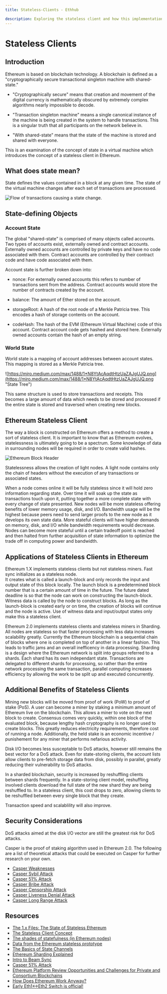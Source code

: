 ```yaml
---
title: Stateless-Clients - Ethhub

description: Exploring the stateless client and how this implementation of data processing and storing could greatly reduce the workload on the Ethereum blockchain, improving performance and scalability.
---
```


# Stateless Clients

## Introduction

Ethereum is based on blockchain technology.  A blockchain is defined as a "cryptographically secure transactional singleton machine with shared-state."  

* "Cryptographically secure" means that creation and movement of the digital currency is mathematically obscured by extremely complex algorithms nearly impossible to decode.  

* "Transaction singleton machine" means a single canonical instance of the machine is being created in the system to handle transactions.  This is a singular truth that all participants on the network believe in.  

* "With shared-state" means that the state of the machine is stored and shared with everyone.

This is an examination of the concept of state in a virtual machine which introduces the concept of a stateless client in Ethereum.

## What does state mean?

State defines the values contained in a block at any given time.  The state of the virtual machine changes after each set of transactions are processed.

![Flow of transactions causing a state change.](https://miro.medium.com/max/1282/1*jZ-VRXBJtOnePofB0z2Q8A.png "State changes")

## State-defining Objects

###  Account State

The global "shared-state" is comprised of many objects called accounts.  Two types of accounts exist, externally owned and contract accounts.  Externally owned accounts are  controlled by private keys and have no code associated with them.  Contract accounts are controlled by their contract code and have code associated with them.

Account state is further broken down into:

* nonce: For externally owned accounts this refers to number of transactions sent from the address.  Contract accounts would store the number of contracts created by the account.

* balance:  The amount of Ether stored on the account.

* storageRoot: A hash of the root node of a Merkle Patricia tree.  This encodes a hash of storage contents on the account.

* codeHash: The hash of the EVM (Ethereum Virtual Machine) code of this account.  Contract account code gets hashed and stored here.  Externally owned accounts contain the hash of an empty string.

### World State

World state is a mapping of account addresses between account states.  This mapping is stored as a Merkle Patricia tree.

![https://miro.medium.com/max/1488/1*N8YtAcAqdtHtzUaZAJgUJQ.png](https://miro.medium.com/max/1488/1*N8YtAcAqdtHtzUaZAJgUJQ.png "State Tree")

This same structure is used to store transactions and receipts.  This becomes a large amount of data which needs to be stored and processed if the entire state is stored and traversed when creating new blocks.

## Ethereum Stateless Client

The way a block is constructed on Ethereum offers a method to create a sort of stateless client.  It is important to know that as Ethereum evolves, statelessness is ultimately going to be a spectrum.  Some knowledge of data in surrounding nodes will be required in order to create valid hashes.

![Ethereum Block Header](https://miro.medium.com/max/1056/1*4EQFjXD2-dbiVgVv-8Si8g.png "Ethereum Block Header")

Statelessness allows the creation of light nodes.  A light node contains only the chain of headers without the execution of any transactions or associated states.

When a node comes online it will be fully stateless since it will hold zero information regarding state.  Over time it will soak up the
state as transactions touch upon it, putting together a more complete state with every change of state presented.  New nodes will be more stateless offering benefits of lower memory usage, disk, and I/O.  Bandwidth usage will be the highest because peers need to send larger
proofs to the new node as it develops its own state data.  More stateful clients will have higher demands on memory, disk, and I/O while
bandwidth requirements would decrease.  Nodes can become more stateful until a certain tradeoff point is reached and then halted from
further acquisition of state information to optimize the trade off in computing power and bandwidth.

## Applications of Stateless Clients in Ethereum

Ethereum 1.X implements stateless clients but not stateless miners.  Fast sync initializes as a stateless node.  
It creates what is called a launch-block and only records the input and output state of this block locally.  The launch block is
a predetermined block number that is a certain amount of time in the future.  The future dated deadline is so that the node can work
on constructing the launch-block.  Witness data is called by the node to construct blocks.  As long as the launch-block is created early
or on time, the creation of blocks will continue and the node is active.  Use of witness data and input/output states only make this a
stateless client.

Ethereum 2.0 implements stateless clients and stateless miners in Sharding.  All nodes are stateless so that faster processing with less data
increases scalability greatly.  Currently the Ethereum blockchain is a sequential chain of blocks where one is
completed on top of another in a linear fashion.  This leads to traffic jams and an overall inefficency in data processing.   Sharding
is a design where the Ethereum network is split into groups referred to a shards.  Each shard has its own independant state.  Transactions
are delegated to different shards for processing, so rather than the entire network processing the same transaction, parallel computing
increases efficiency by allowing the work to be split up and executed concurrently.

## Additional Benefits of Stateless Clients

Mining new blocks will be moved from proof of work (PoW) to proof of stake (PoS).  A user can become a miner by staking a minimum
amount of Ethereum live on the blockchain.  This allows a miner to vote on the next block to create.  Consensus comes very quickly,
within one block of the evaluated block, because lengthy hash cryptography is no longer used to create blocks. This greatly reduces
electricity requirements, therefore cost of running a node.  Additionally, the held stake is an economic incentive / punishement for
any miner that performs nefarious activity.

Disk I/O becomes less susceptable to DoS attacks, however still remains the best vector for a DoS attack.  Even for state-storing clients, the account lists allow clients to pre-fetch storage data from disk, possibly in parallel, greatly reducing their vulnerability to DoS attacks.

In a sharded blockchain, security is increased by reshuffling clients between shards frequently.  In a state-storing client model, reshuffling involved clients download the full state of the new shard they are being reshuffled to. In a stateless client, this cost drops to zero, allowing clients to be reshuffled between every single block that they create.

Transaction speed and scalablility will also improve.

## Security Considerations

DoS attacks aimed at the disk I/O vector are still the greatest risk for DoS attacks.

Casper is the proof of staking algorithm used in Ethereum 2.0.  The following are a list of theoretical attacks that could be executed
on Casper for further research on your own.
* [Casper Weaknesses](https://ethstaking.io/guide-to-ethereum-proof-of-stake-and-casper/casper-weaknesses/)
* [Casper Sybil Attack](https://ethstaking.io/guide-to-ethereum-proof-of-stake-and-casper/casper-sybil-attack/)
* [Casper 51% Attack](https://ethstaking.io/guide-to-ethereum-proof-of-stake-and-casper/casper-51-attack/)
* [Casper Bribe Attack](https://ethstaking.io/guide-to-ethereum-proof-of-stake-and-casper/casper-bribe-attack/)
* [Casper Censorship Attack](https://ethstaking.io/guide-to-ethereum-proof-of-stake-and-casper/casper-censorship-attack/)
* [Casper Liveness Denial Attack](https://ethstaking.io/guide-to-ethereum-proof-of-stake-and-casper/casper-liveness-denial-attack/)
* [Casper Long Range Attack](https://ethstaking.io/guide-to-ethereum-proof-of-stake-and-casper/casper-long-range-attack/)

## Resources

* [The 1.x Files: The State of Stateless Ethereum](https://blog.ethereum.org/2019/12/30/eth1x-files-state-of-stateless-ethereum/)
* [The Stateless Client Concept](https://ethresear.ch/t/the-stateless-client-concept/172)
* [The shades of statefulness (in Ethereum nodes)](https://medium.com/@akhounov/the-shades-of-statefulness-in-ethereum-nodes-697b0f88cd04)
* [Data from the Ethereum stateless prototype](https://medium.com/@akhounov/data-from-the-ethereum-stateless-prototype-8c69479c8abc)
* [The Basics of State Channels](https://education.district0x.io/general-topics/understanding-ethereum/basics-state-channels/)
* [Ethereum Sharding Explained](https://education.district0x.io/general-topics/understanding-ethereum/ethereum-sha)
* [Intro to Beam Sync](https://medium.com/@jason.carver/intro-to-beam-sync-a0fd168be14a)
* [Casper 51% Attack](https://ethstaking.io/guide-to-ethereum-proof-of-stake-and-casper/casper-51-attack/)
* [Ethereum Platform Review Opportunities and Challenges for Private and Consortium Blockchains](http://www.smallake.kr/wp-content/uploads/2016/06/314477721-Ethereum-Platform-Review-Opportunities-and-Challenges-for-Private-and-Consortium-Blockchains.pdf)
* [How Does Ethereum Work Anyway?](https://medium.com/@preethikasireddy/how-does-ethereum-work-anyway-22d1df506369)
* [Early Eth1<->Eth2 Switch is official!](https://etherworld.co/2020/01/09/early-eth1-eth2-switch-is-official/)
